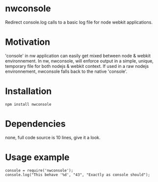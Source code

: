 # nwconsole
Redirect console.log calls to a basic log file for node webkit applications.

# Motivation
'console' in nw application can easily get mixed between node & webkit environnement.
In nw, nwconsole, will enforce output in a simple, unique, temporary file for both nodejs & webkit context.
If used in a raw nodejs environnement, nwconsole falls back to the native 'console'.

# Installation
```
npm install nwconsole
```

# Dependencies
none, full code source is 10 lines, give it a look.

# Usage example
```
console = require('nwconsole');
console.log("This behave '%d', "43", "Exactly as console should");
```

